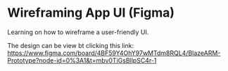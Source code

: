 # Wireframing App UI (Figma)
Learning on how to wireframe a user-friendly UI.

The design can be view bt clicking this link: https://www.figma.com/board/4BF59Y4OhY97wMTdm8RQL4/BlazeARM-Prototype?node-id=0%3A1&t=mbv0TiGsBllpSC4r-1


